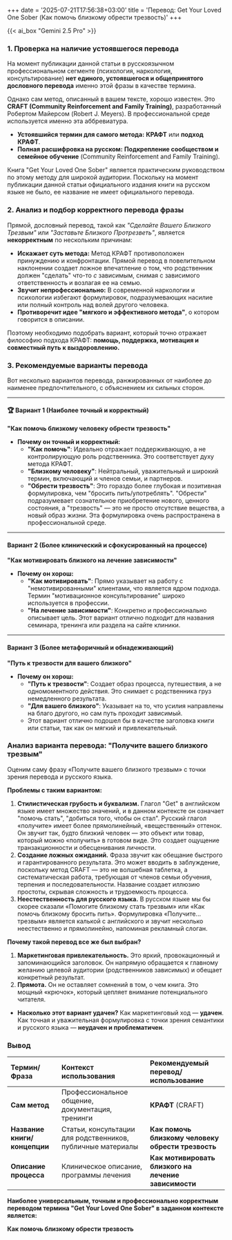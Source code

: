+++
date = '2025-07-21T17:56:38+03:00'
title = 'Перевод: Get Your Loved One Sober (Как помочь близкому обрести трезвость)'
+++

{{< ai_box "Gemini 2.5 Pro" >}}

### 1\. Проверка на наличие устоявшегося перевода

На момент публикации данной статьи в русскоязычном профессиональном сегменте (психология, наркология, консультирование) **нет единого, устоявшегося и общепринятого дословного перевода** именно этой фразы в качестве термина.

Однако сам метод, описанный в вашем тексте, хорошо известен. Это **CRAFT (Community Reinforcement and Family Training)**, разработанный Робертом Майерсом (Robert J. Meyers). В профессиональной среде используется именно эта аббревиатура.

* **Устоявшийся термин для самого метода:** **КРАФТ** или **подход КРАФТ**.
* **Полная расшифровка на русском:** **Подкрепление сообществом и семейное обучение** (Community Reinforcement and Family Training).

Книга "Get Your Loved One Sober" является практическим руководством по этому методу для широкой аудитории. Поскольку на момент публикации данной статьи официального издания книги на русском языке не было, ее название не имеет официального перевода.

### 2\. Анализ и подбор корректного перевода фразы

Прямой, дословный перевод, такой как *"Сделайте Вашего Близкого Трезвым"* или *"Заставьте Близкого Протрезветь"*, является **некорректным** по нескольким причинам:

* **Искажает суть метода:** Метод КРАФТ противоположен принуждению и конфронтации. Прямой перевод в повелительном наклонении создает ложное впечатление о том, что родственник должен "сделать" что-то *с* зависимым, снимая с зависимого ответственность и возлагая ее на семью.
* **Звучит непрофессионально:** В современной наркологии и психологии избегают формулировок, подразумевающих насилие или полный контроль над волей другого человека.
* **Противоречит идее "мягкого и эффективного метода"**, о котором говорится в описании.

Поэтому необходимо подобрать вариант, который точно отражает философию подхода КРАФТ: **помощь, поддержка, мотивация и совместный путь к выздоровлению.**

### 3\. Рекомендуемые варианты перевода

Вот несколько вариантов перевода, ранжированных от наиболее до наименее предпочтительного, с объяснением их сильных сторон.

---

#### 🏆 Вариант 1 (Наиболее точный и корректный)

**"Как помочь близкому человеку обрести трезвость"**

* **Почему он точный и корректный:**
  * **"Как помочь"**: Идеально отражает поддерживающую, а не контролирующую роль родственника. Это соответствует духу метода КРАФТ.
  * **"Близкому человеку"**: Нейтральный, уважительный и широкий термин, включающий и членов семьи, и партнеров.
  * **"Обрести трезвость"**: Это гораздо более глубокая и позитивная формулировка, чем "бросить пить/употреблять". "Обрести" подразумевает сознательное приобретение нового, ценного состояния, а "трезвость" — это не просто отсутствие вещества, а новый образ жизни. Эта формулировка очень распространена в профессиональной среде.

---

#### Вариант 2 (Более клинический и сфокусированный на процессе)

**"Как мотивировать близкого на лечение зависимости"**

* **Почему он хорош:**
  * **"Как мотивировать"**: Прямо указывает на работу с "немотивированными" клиентами, что является ядром подхода. Термин "мотивационное консультирование" широко используется в профессии.
  * **"На лечение зависимости"**: Конкретно и профессионально описывает цель. Этот вариант отлично подходит для названия семинара, тренинга или раздела на сайте клиники.

---

#### Вариант 3 (Более метафоричный и обнадеживающий)

**"Путь к трезвости для вашего близкого"**

* **Почему он хорош:**
  * **"Путь к трезвости"**: Создает образ процесса, путешествия, а не одномоментного действия. Это снимает с родственника груз немедленного результата.
  * **"Для вашего близкого"**: Указывает на то, что усилия направлены на благо другого, но сам путь проходит зависимый.
  * Этот вариант отлично подошел бы в качестве заголовка книги или статьи, так как он мягкий и привлекательный.

### Анализ варианта перевода: "Получите вашего близкого трезвым"

Оценим саму фразу «Получите вашего близкого трезвым» с точки зрения перевода и русского языка.

**Проблемы с таким вариантом:**

1. **Стилистическая грубость и буквализм.** Глагол "Get" в английском языке имеет множество значений, и в данном контексте он означает "помочь стать", "добиться того, чтобы он стал". Русский глагол «получите» имеет более прямолинейный, «вещественный» оттенок. Он звучит так, будто близкий человек — это объект или товар, который можно «получить» в готовом виде. Это создает ощущение транзакционности и обесценивания личности.
2. **Создание ложных ожиданий.** Фраза звучит как обещание быстрого и гарантированного результата. Это может вводить в заблуждение, поскольку метод CRAFT — это не волшебная таблетка, а систематическая работа, требующая от членов семьи обучения, терпения и последовательности. Название создает иллюзию простоты, скрывая сложность и трудоемкость процесса.
3. **Неестественность для русского языка.** В русском языке мы бы скорее сказали «Помогите близкому стать трезвым» или «Как помочь близкому бросить пить». Формулировка «Получите... трезвым» является калькой с английского и звучит несколько неестественно и прямолинейно, напоминая рекламный слоган.

**Почему такой перевод все же был выбран?**

1. **Маркетинговая привлекательность.** Это яркий, провокационный и запоминающийся заголовок. Он напрямую обращается к главному желанию целевой аудитории (родственников зависимых) и обещает конкретный результат.
2. **Прямота.** Он не оставляет сомнений в том, о чем книга. Это мощный «крючок», который цепляет внимание потенциального читателя.

* **Насколько этот вариант удачен?** Как маркетинговый ход — **удачен**. Как точная и уважительная формулировка с точки зрения семантики и русского языка — **неудачен и проблематичен**.

### Вывод

| Термин/Фраза | Контекст использования | Рекомендуемый перевод/использование |
| :---- | :---- | :---- |
| **Сам метод** | Профессиональное общение, документация, тренинги | **КРАФТ** (CRAFT) |
| **Название книги/концепции** | Статьи, консультации для родственников, публичные материалы | **Как помочь близкому человеку обрести трезвость** |
| **Описание процесса** | Клиническое описание, программы лечения | **Как мотивировать близкого на лечение зависимости** |

**Наиболее универсальным, точным и профессионально корректным переводом термина "Get Your Loved One Sober" в заданном контексте является:**

**Как помочь близкому обрести трезвость**
